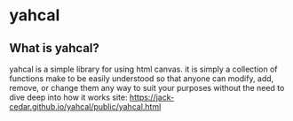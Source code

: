 # yahcal

## What is yahcal?
yahcal is a simple library for using html canvas. it is simply a collection of functions make to be easily understood so that anyone can modify, add, remove, or change them any way to suit your purposes without the need to dive deep into how it works
site: https://jack-cedar.github.io/yahcal/public/yahcal.html
